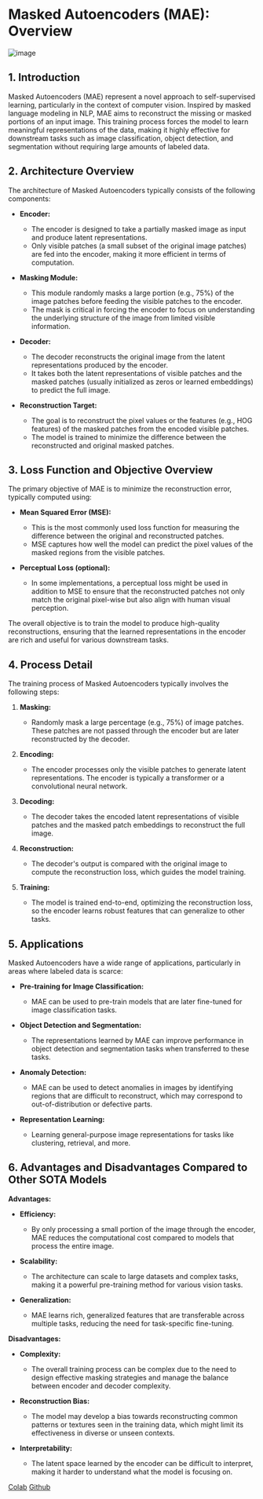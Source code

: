 # Masked Autoencoders (MAE): Overview

![image](https://github.com/user-attachments/assets/d513e92f-eaea-4e78-a056-8b56db01f1e9)

## 1. Introduction

Masked Autoencoders (MAE) represent a novel approach to self-supervised learning, particularly in the context of computer vision. Inspired by masked language modeling in NLP, MAE aims to reconstruct the missing or masked portions of an input image. This training process forces the model to learn meaningful representations of the data, making it highly effective for downstream tasks such as image classification, object detection, and segmentation without requiring large amounts of labeled data.

## 2. Architecture Overview

The architecture of Masked Autoencoders typically consists of the following components:

- **Encoder:**
  - The encoder is designed to take a partially masked image as input and produce latent representations.
  - Only visible patches (a small subset of the original image patches) are fed into the encoder, making it more efficient in terms of computation.

- **Masking Module:**
  - This module randomly masks a large portion (e.g., 75%) of the image patches before feeding the visible patches to the encoder.
  - The mask is critical in forcing the encoder to focus on understanding the underlying structure of the image from limited visible information.

- **Decoder:**
  - The decoder reconstructs the original image from the latent representations produced by the encoder.
  - It takes both the latent representations of visible patches and the masked patches (usually initialized as zeros or learned embeddings) to predict the full image.

- **Reconstruction Target:**
  - The goal is to reconstruct the pixel values or the features (e.g., HOG features) of the masked patches from the encoded visible patches.
  - The model is trained to minimize the difference between the reconstructed and original masked patches.

## 3. Loss Function and Objective Overview

The primary objective of MAE is to minimize the reconstruction error, typically computed using:

- **Mean Squared Error (MSE):**
  - This is the most commonly used loss function for measuring the difference between the original and reconstructed patches.
  - MSE captures how well the model can predict the pixel values of the masked regions from the visible patches.

- **Perceptual Loss (optional):**
  - In some implementations, a perceptual loss might be used in addition to MSE to ensure that the reconstructed patches not only match the original pixel-wise but also align with human visual perception.

The overall objective is to train the model to produce high-quality reconstructions, ensuring that the learned representations in the encoder are rich and useful for various downstream tasks.

## 4. Process Detail

The training process of Masked Autoencoders typically involves the following steps:

1. **Masking:**
   - Randomly mask a large percentage (e.g., 75%) of image patches. These patches are not passed through the encoder but are later reconstructed by the decoder.

2. **Encoding:**
   - The encoder processes only the visible patches to generate latent representations. The encoder is typically a transformer or a convolutional neural network.

3. **Decoding:**
   - The decoder takes the encoded latent representations of visible patches and the masked patch embeddings to reconstruct the full image.

4. **Reconstruction:**
   - The decoder's output is compared with the original image to compute the reconstruction loss, which guides the model training.

5. **Training:**
   - The model is trained end-to-end, optimizing the reconstruction loss, so the encoder learns robust features that can generalize to other tasks.

## 5. Applications

Masked Autoencoders have a wide range of applications, particularly in areas where labeled data is scarce:

- **Pre-training for Image Classification:**
  - MAE can be used to pre-train models that are later fine-tuned for image classification tasks.

- **Object Detection and Segmentation:**
  - The representations learned by MAE can improve performance in object detection and segmentation tasks when transferred to these tasks.

- **Anomaly Detection:**
  - MAE can be used to detect anomalies in images by identifying regions that are difficult to reconstruct, which may correspond to out-of-distribution or defective parts.

- **Representation Learning:**
  - Learning general-purpose image representations for tasks like clustering, retrieval, and more.

## 6. Advantages and Disadvantages Compared to Other SOTA Models

**Advantages:**
- **Efficiency:**
  - By only processing a small portion of the image through the encoder, MAE reduces the computational cost compared to models that process the entire image.
  
- **Scalability:**
  - The architecture can scale to large datasets and complex tasks, making it a powerful pre-training method for various vision tasks.

- **Generalization:**
  - MAE learns rich, generalized features that are transferable across multiple tasks, reducing the need for task-specific fine-tuning.

**Disadvantages:**
- **Complexity:**
  - The overall training process can be complex due to the need to design effective masking strategies and manage the balance between encoder and decoder complexity.
  
- **Reconstruction Bias:**
  - The model may develop a bias towards reconstructing common patterns or textures seen in the training data, which might limit its effectiveness in diverse or unseen contexts.

- **Interpretability:**
  - The latent space learned by the encoder can be difficult to interpret, making it harder to understand what the model is focusing on.

[Colab](https://colab.research.google.com/github/facebookresearch/mae/blob/main/demo/mae_visualize.ipynb)
[Github](https://github.com/facebookresearch/mae)
